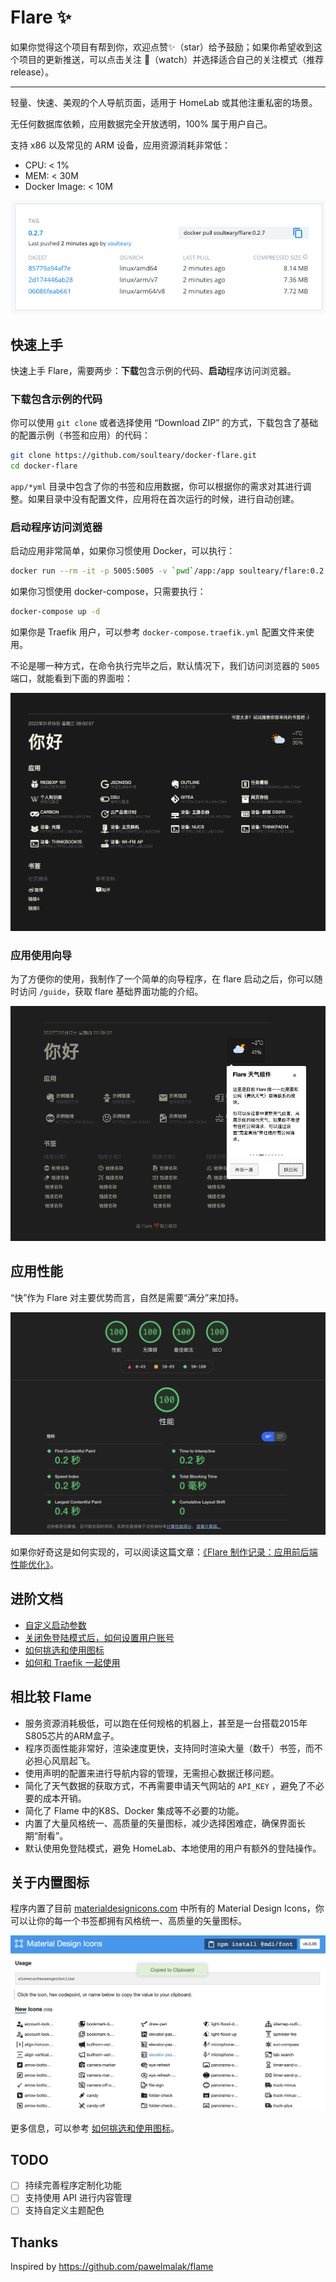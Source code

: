 # Flare ✨

如果你觉得这个项目有帮到你，欢迎点赞✨（star）给予鼓励；如果你希望收到这个项目的更新推送，可以点击关注 👀（watch）并选择适合自己的关注模式（推荐 release）。

---

轻量、快速、美观的个人导航页面，适用于 HomeLab 或其他注重私密的场景。

无任何数据库依赖，应用数据完全开放透明，100% 属于用户自己。

支持 x86 以及常见的 ARM 设备，应用资源消耗非常低：

- CPU: < 1%
- MEM: < 30M
- Docker Image: < 10M

![Flare Docker Image Size](./screenshots/docker-image-size.png)

## 快速上手

快速上手 Flare，需要两步：**下载**包含示例的代码、**启动**程序访问浏览器。

### 下载包含示例的代码

你可以使用 `git clone` 或者选择使用 “Download ZIP” 的方式，下载包含了基础的配置示例（书签和应用）的代码：

```bash
git clone https://github.com/soulteary/docker-flare.git
cd docker-flare
```

`app/*yml` 目录中包含了你的书签和应用数据，你可以根据你的需求对其进行调整。如果目录中没有配置文件，应用将在首次运行的时候，进行自动创建。

### 启动程序访问浏览器

启动应用非常简单，如果你习惯使用 Docker，可以执行：

```bash
docker run --rm -it -p 5005:5005 -v `pwd`/app:/app soulteary/flare:0.2.7
```

如果你习惯使用 docker-compose，只需要执行：

```bash
docker-compose up -d
```

如果你是 Traefik 用户，可以参考 `docker-compose.traefik.yml` 配置文件来使用。

不论是哪一种方式，在命令执行完毕之后，默认情况下，我们访问浏览器的 `5005` 端口，就能看到下面的界面啦：

![Flare Web UI](./screenshots/ui.png)

### 应用使用向导

为了方便你的使用，我制作了一个简单的向导程序，在 flare 启动之后，你可以随时访问 `/guide`，获取 flare 基础界面功能的介绍。

![Flare Guide](./screenshots/flare-guide.png)

## 应用性能

“快”作为 Flare 对主要优势而言，自然是需要“满分”来加持。

![Flare Lighthouse Scores](./screenshots/lighthouse.png)

如果你好奇这是如何实现的，可以阅读这篇文章：[《Flare 制作记录：应用前后端性能优化》](https://soulteary.com/2022/01/19/flare-production-record-application-frontend-and-backend-performance-optimization.html)。

## 进阶文档

- [自定义启动参数](./docs/advanced-startup.md)
- [关闭免登陆模式后，如何设置用户账号](./docs/application-account.md)
- [如何挑选和使用图标](./docs/material-design-icons.md)
- [如何和 Traefik 一起使用](https://github.com/soulteary/traefik-example)

## 相比较 Flame

- 服务资源消耗极低，可以跑在任何规格的机器上，甚至是一台搭载2015年S805芯片的ARM盒子。
- 程序页面性能非常好，渲染速度更快，支持同时渲染大量（数千）书签，而不必担心风扇起飞。
- 使用声明的配置来进行导航内容的管理，无需担心数据迁移问题。
- 简化了天气数据的获取方式，不再需要申请天气网站的 `API_KEY` ，避免了不必要的成本开销。
- 简化了 Flame 中的K8S、Docker 集成等不必要的功能。
- 内置了大量风格统一、高质量的矢量图标，减少选择困难症，确保界面长期“耐看”。
- 默认使用免登陆模式，避免 HomeLab、本地使用的用户有额外的登陆操作。

## 关于内置图标

程序内置了目前 [materialdesignicons.com](https://materialdesignicons.com/) 中所有的 Material Design Icons，你可以让你的每一个书签都拥有风格统一、高质量的矢量图标。

![](./screenshots/icon-cheat-sheets.png)

更多信息，可以参考 [如何挑选和使用图标](./docs/material-design-icons.md)。

## TODO

- [ ] 持续完善程序定制化功能
- [ ] 支持使用 API 进行内容管理
- [ ] 支持自定义主题配色

## Thanks

Inspired by https://github.com/pawelmalak/flame
